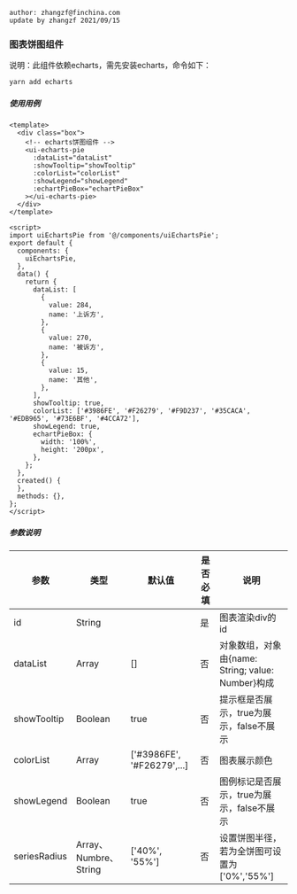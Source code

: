 ```
author: zhangzf@finchina.com
update by zhangzf 2021/09/15
```
### 图表饼图组件

说明：此组件依赖echarts，需先安装echarts，命令如下：

```js
yarn add echarts
```

##### 使用用例

```vue
<template>
  <div class="box">
    <!-- echarts饼图组件 -->
    <ui-echarts-pie
      :dataList="dataList"
      :showTooltip="showTooltip"
      :colorList="colorList"
      :showLegend="showLegend"
      :echartPieBox="echartPieBox"
    ></ui-echarts-pie>
  </div>
</template>

<script>
import uiEchartsPie from '@/components/uiEchartsPie';
export default {
  components: {
    uiEchartsPie,
  },
  data() {
    return {
      dataList: [
        {
          value: 284,
          name: '上诉方',
        },
        {
          value: 270,
          name: '被诉方',
        },
        {
          value: 15,
          name: '其他',
        },
      ],
      showTooltip: true,
      colorList: ['#3986FE', '#F26279', '#F9D237', '#35CACA', '#EDB965', '#73E6BF', '#4CCA72'],
      showLegend: true,
      echartPieBox: {
        width: '100%',
        height: '200px',
      },
    };
  },
  created() {
  },
  methods: {},
};
</script>

```

##### 参数说明

| 参数         | 类型    | 默认值                           | 是否必填 | 说明                                              |
| ------------ | ------- | -------------------------------- | -------- | ------------------------------------------------- |
| id | String  |  | 是       | 图表渲染div的id                                 |
| dataList     | Array   | []                               | 否       | 对象数组，对象由{name: String; value: Number}构成 |
| showTooltip  | Boolean | true                             | 否       | 提示框是否展示，true为展示，false不展示           |
| colorList    | Array   | ['#3986FE', '#F26279',...]       | 否       | 图表展示颜色                                      |
| showLegend   | Boolean | true                             | 否       | 图例标记是否展示，true为展示，false不展示         |
| seriesRadius   | Array、Numbre、String | ['40%', '55%']                             | 否       | 设置饼图半径，若为全饼图可设置为['0%','55%']         |


